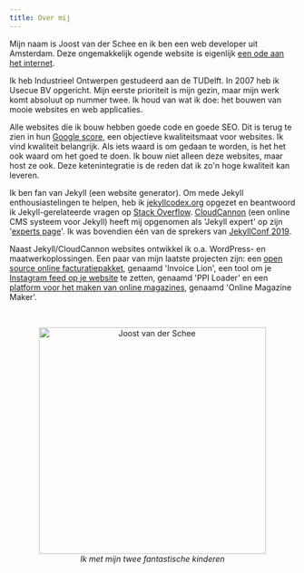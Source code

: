 ```yaml
---
title: Over mij
---
```


Mijn naam is Joost van der Schee en ik ben een web developer uit Amsterdam. Deze ongemakkelijk ogende website is eigenlijk [een ode aan het internet](/blog/a-tribute-to-the-web). 

Ik heb Industrieel Ontwerpen gestudeerd aan de TUDelft. In 2007 heb ik Usecue BV opgericht. Mijn eerste prioriteit is mijn gezin, maar mijn werk komt absoluut op nummer twee. Ik houd van wat ik doe: het bouwen van mooie websites en web applicaties.

Alle websites die ik bouw hebben goede code en goede SEO. Dit is terug te zien in hun [Google score](https://www.usecue.com/blog/google-lighthouse-score/), een objectieve kwaliteitsmaat voor websites. Ik vind kwaliteit belangrijk. Als iets waard is om gedaan te worden, is het het ook waard om het goed te doen. Ik bouw niet alleen deze websites, maar host ze ook. Deze ketenintegratie is de reden dat ik zo'n hoge kwaliteit kan leveren.

Ik ben fan van Jekyll (een website generator). Om mede Jekyll enthousiastelingen te helpen, heb ik [jekyllcodex.org](https://jekyllcodex.org) opgezet en beantwoord ik Jekyll-gerelateerde vragen op [Stack Overflow](http://stackoverflow.com/users/2397550/joosts). [CloudCannon](https://cloudcannon.com/) (een online CMS systeem voor Jekyll) heeft mij opgenomen als 'Jekyll expert' op zijn '[experts page](https://cloudcannon.com/experts/)'. Ik was bovendien één van de sprekers van [JekyllConf 2019](https://jekyllconf.com/).

Naast Jekyll/CloudCannon websites ontwikkel ik o.a. WordPress- en maatwerkoplossingen. Een paar van mijn laatste projecten zijn: een [open source online facturatiepakket](https://www.invoicelion.org/nl/), genaamd 'Invoice Lion', een tool om je [Instagram feed op je website](https://profilepageimages.usecue.com/) te zetten, genaamd 'PPI Loader' en een [platform voor het maken van online magazines](https://www.onlinemagazinemaker.com/), genaamd 'Online Magazine Maker'.

&nbsp;

<p style="text-align: center;"><img src="/img/joostvanderschee.png" style="max-width: 100%; width: 400px;" alt="Joost van der Schee" /><br /><em>Ik met mijn twee fantastische kinderen</em></p>